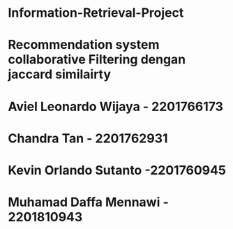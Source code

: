 # Information-Retrieval-Project
# Recommendation system collaborative Filtering dengan jaccard similairty 
# Aviel Leonardo Wijaya - 2201766173 
# Chandra Tan - 2201762931
# Kevin Orlando Sutanto -2201760945 
# Muhamad Daffa Mennawi - 2201810943
